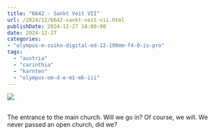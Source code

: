 ```yaml
---
title: "6642 - Sankt Veit VII"
url: /2024/12/6642-sankt-veit-vii.html
publishDate: 2024-12-27 18:00:00
date: 2024-12-27
categories:
- "olympus-m-zuiko-digital-ed-12-100mm-f4-0-is-pro"
tags:
  - "austria"
  - "carinthia"
  - "karnten"
  - "olympus-om-d-e-m1-mk-iii"
---
```

<div class="container">
<div class="center"><a target="_blank" href="https://d25zfm9zpd7gm5.cloudfront.net/1200x1200/2020/20200911_122538_lr.jpg"><img class="webfeedsFeaturedVisual" src="https://d25zfm9zpd7gm5.cloudfront.net/0600x0600/2020/20200911_122538_lr.jpg" /></a></div>
</div>
<br />

The entrance to the main church. Will we go in? Of course,
we will. We never passed an open church, did we?
